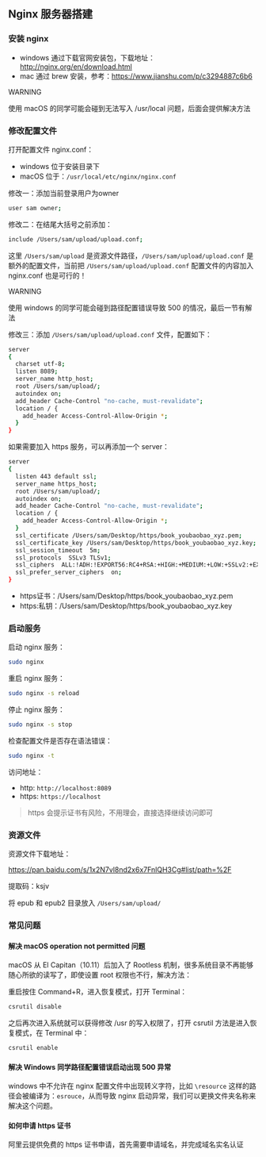 ## Nginx 服务器搭建

### 安装 nginx

- windows 通过下载官网安装包，下载地址：http://nginx.org/en/download.html
- mac 通过 brew 安装，参考：https://www.jianshu.com/p/c3294887c6b6

WARNING

使用 macOS 的同学可能会碰到无法写入 /usr/local 问题，后面会提供解决方法

### 修改配置文件

打开配置文件 nginx.conf：

- windows 位于安装目录下
- macOS 位于：`/usr/local/etc/nginx/nginx.conf`

修改一：添加当前登录用户为owner

```bash
user sam owner;
```



修改二：在结尾大括号之前添加：

```bash
include /Users/sam/upload/upload.conf;
```



这里 `/Users/sam/upload` 是资源文件路径，`/Users/sam/upload/upload.conf` 是额外的配置文件，当前把 `/Users/sam/upload/upload.conf` 配置文件的内容加入 nginx.conf 也是可行的！

WARNING

使用 windows 的同学可能会碰到路径配置错误导致 500 的情况，最后一节有解法

修改三：添加 `/Users/sam/upload/upload.conf` 文件，配置如下：

```bash
server
{ 
  charset utf-8;
  listen 8089;
  server_name http_host;
  root /Users/sam/upload/;
  autoindex on;
  add_header Cache-Control "no-cache, must-revalidate";
  location / { 
    add_header Access-Control-Allow-Origin *;
  }
}
```



如果需要加入 https 服务，可以再添加一个 server：

```bash
server
{
  listen 443 default ssl;
  server_name https_host;
  root /Users/sam/upload/;
  autoindex on;
  add_header Cache-Control "no-cache, must-revalidate";
  location / {
    add_header Access-Control-Allow-Origin *;
  }
  ssl_certificate /Users/sam/Desktop/https/book_youbaobao_xyz.pem;
  ssl_certificate_key /Users/sam/Desktop/https/book_youbaobao_xyz.key;
  ssl_session_timeout  5m;
  ssl_protocols  SSLv3 TLSv1;
  ssl_ciphers  ALL:!ADH:!EXPORT56:RC4+RSA:+HIGH:+MEDIUM:+LOW:+SSLv2:+EXP;
  ssl_prefer_server_ciphers  on;
}
```



- https证书：/Users/sam/Desktop/https/book_youbaobao_xyz.pem
- https:私钥：/Users/sam/Desktop/https/book_youbaobao_xyz.key

### 启动服务

启动 nginx 服务：

```bash
sudo nginx
```



重启 nginx 服务：

```bash
sudo nginx -s reload
```



停止 nginx 服务：

```bash
sudo nginx -s stop
```



检查配置文件是否存在语法错误：

```bash
sudo nginx -t
```



访问地址：

- http: `http://localhost:8089`
- https: `https://localhost`

> https 会提示证书有风险，不用理会，直接选择继续访问即可

### 资源文件

资源文件下载地址：

https://pan.baidu.com/s/1x2N7vl8nd2x6x7FnlQH3Cg#list/path=%2F

提取码：ksjv

将 epub 和 epub2 目录放入 `/Users/sam/upload/`

### 常见问题

#### 解决 macOS operation not permitted 问题

macOS 从 El Capitan（10.11）后加入了 Rootless 机制，很多系统目录不再能够随心所欲的读写了，即使设置 root 权限也不行，解决方法：

重启按住 Command+R，进入恢复模式，打开 Terminal：

```bash
csrutil disable
```



之后再次进入系统就可以获得修改 /usr 的写入权限了，打开 csrutil 方法是进入恢复模式，在 Terminal 中：

```bash
csrutil enable
```



#### 解决 Windows 同学路径配置错误启动出现 500 异常

windows 中不允许在 nginx 配置文件中出现转义字符，比如 `\resource` 这样的路径会被编译为：`esrouce`，从而导致 nginx 启动异常，我们可以更换文件夹名称来解决这个问题。

#### 如何申请 https 证书

阿里云提供免费的 https 证书申请，首先需要申请域名，并完成域名实名认证